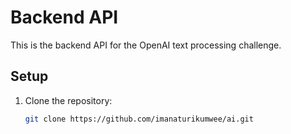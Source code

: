# Backend API

This is the backend API for the OpenAI text processing challenge.

## Setup

1. Clone the repository:
   ```bash
   git clone https://github.com/imanaturikumwee/ai.git
